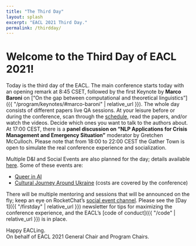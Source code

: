 ```yaml
---
title: "The Third Day"
layout: splash
excerpt: "EACL 2021 Third Day."
permalink: /thirdday/
---
```


<h1 class="page__title">Welcome to the Third Day of EACL 2021!</h1>

Today is the third day of the EACL. The main conference starts today with an opening remark at 8:45 CSET, followed by the first Keynote by **Marco Baroni** on [“On the gap between computational and theoretical linguistics”]({{ "/program/keynotes/#marco-baroni" |  relative_url }}).  The whole day consists of different papers live QA sessions. At your leisure before or during the conference, scan through the [schedule](https://www.virtual2021.eacl.org/schedule.html), read the papers, and/or watch the videos. Decide which ones you want to talk to the authors about.  At 17:00 CEST, there is a **panel discussion on “NLP Applications for Crisis Management and Emergency Situation”** moderator by Gretchen McCulloch. Please note that from 18:00 to 22:00 CEST the Gather Town is open to simulate the real conference experience and socialization.  

Multiple D&I and Social Events are also planned for the day; details available [here](https://www.virtual2021.eacl.org/socials.html). Some of these events are:

- [Queer in AI](https://sites.google.com/view/queer-in-ai/eacl-2021)
- [Cultural Journey Around Ukraine](https://www.airbnb.com.ua/experiences/1748674) (costs are covered by the conference)

There will be multiple mentoring and sessions that will be announced on the fly; keep an eye on RocketChat’s [social event channel](https://eacl2021.rocket.chat/channel/social-events). Please see the [Day 1]({{ "/firstday" | relative_url }}) newsletter for tips for maximizing the conference experience, and the EACL’s [code of conduct]({{ "/code" | relative_url }}) is in place.

Happy EACLing.<br/>
On behalf of EACL 2021 General Chair and Program Chairs.